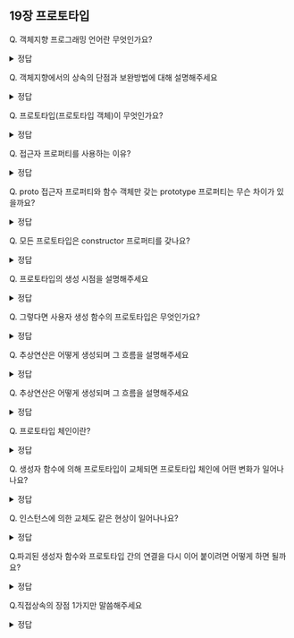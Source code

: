 ## **19장 프로토타입**

Q. 객체지향 프로그래밍 언어란 무엇인가요?

<details><summary>정답
</summary>
여러 개의 독립적 단위, 즉 객체의 집합으로 프로그램을 표현하려는 프로그래밍 패러다임
</details>

Q.  객체지향에서의 상속의 단점과 보완방법에 대해 설명해주세요
<details><summary>정답
</summary>
인스턴스 내의 비슷한 메서드라 중복적으로 선언되어있을경우 메서드가 중복 생성되어 모든 인스턴스가 중복으로 소유가 된다 이에 따라 동일한 내용의 메소드가 메모리에 저장되어 메모리를 낭비하게 되는데 이를 보완할 방법으로 prototype이 있다.
</details>

Q.  프로토타입(프로토타입 객체)이 무엇인가요?
<details><summary>정답
</summary>
객체지향 프로그래밍의 근간을 이루는 객체간의 상속을 구현하기 위해 사용되는 것 입니다.

즉, 프로토타입은 객체지향 프로그래밍에서 상속을 구현하기 위해 사용되는 것으로, 객체들 사이에 공유되는 기능과 속성을 정의하는 객체입니다.
</details>

Q. 접근자 프로퍼티를 사용하는 이유?

<details><summary>정답
</summary>
상호 참조에 의해 프로토타입 체인이 생성되는 것을 방지하기 위해서이다.
프로토타입 체인은 검색 방향이 한쪽 방향으로만 흘러야 한다.
</details>

Q. proto 접근자 프로퍼티와 함수 객체만 갖는 prototype 프로퍼티는 무슨 차이가 있을까요?
<details><summary>정답
</summary>
둘 다 동일한 프로토타입을 가리키지만
proto 접근자 프로퍼티는 객체의 프로토타입에 접근하거나 설정하는 데 사용되는 반면, 함수 객체의 prototype 프로퍼티는 생성자 함수가 생성할 인스턴스의 프로토타입을 가리킵니다.
</details>

Q. 모든 프로토타입은 constructor 프로퍼티를 갖나요?
<details><summary>정답
</summary>
네, constructor 프로퍼티는 해당 프로토타입과 연결된 생성자 함수를 가리킵니다. 이를 통해 생성자 함수를 쉽게 참조할 수 있고, 인스턴스가 어떤 생성자 함수로부터 생성되었는지를 확인할 수 있습니다.
</details>

Q. 프로토타입의 생성 시점을 설명해주세요
<details><summary>정답
</summary>
프로토타입은 생성자 함수가 생성되는 시점에 함께 생성됩니다.
</details>

Q. 그렇다면 사용자 생성 함수의 프로토타입은 무엇인가요?
<details><summary>정답
</summary>
사용자 정의 생성자 함수로 생성된 프로토타입의 프로토타입은 언제나 Object.prototype입니다.모든 프로토타입은 기본적으로 Object.prototype을 상속받습니다. 
</details>

Q. 추상연산은 어떻게 생성되며 그  흐름을 설명해주세요
<details><summary>정답
</summary>
추상 연산 OrdinaryObjectCreate 에 의해 생성됩니다.

1. 빈 객체 생성
2. 프로퍼티 추가 
3. 프로토타입 할당
4. 객체 반환
</details>

Q. 추상연산은 어떻게 생성되며 그  흐름을 설명해주세요
<details><summary>정답
</summary>
추상 연산 OrdinaryObjectCreate 에 의해 생성됩니다.

1. 빈 객체 생성
2. 프로퍼티 추가 
3. 프로토타입 할당
4. 객체 반환
</details>

Q. 프로토타입 체인이란?
<details><summary>정답
</summary>
객체가 자신의 프로토타입을 따라 상위 프로토타입을 차례로 탐색하는 메커니즘입니다.
</details>

Q. 생성자 함수에 의해 프로토타입이 교체되면 프로토타입 체인에 어떤 변화가 일어나나요?
<details><summary>정답
</summary>
프로토타입 체인은 새로운 프로토타입 객체로 업데이트되어 새로운 프로토타입을 따라 상위 프로토타입을 차례로 탐색합니다.
</details>

Q. 인스턴스에 의한 교체도 같은 현상이 일어나나요?
<details><summary>정답
</summary>
네, 생성자 함수의 prototype 프로퍼티를 변경하는 경우, 이미 생성된 객체의 프로토타입이 교체됩니다. 따라서 생성자 함수의 prototype 프로퍼티가 교체된 프로토타입을 가리키게 되며, 생성자 함수로부터 생성된 모든 인스턴스는 새로운 프로토타입을 상속받게 됩니다. 이에 따라 생성자 함수의 prototype 프로퍼티 변경은 프로토타입 체인에 영향을 미칩니다. 
</details>

Q.파괴된 생성자 함수와 프로토타입 간의 연결을 다시 이어 붙이려면 어떻게 하면 될까요?
<details><summary>정답
</summary>
constructor 프로퍼티와 생성자 함수 간의 연결을 설정하는 구문을 넣어 설정해 줘야 합니다.

```
const parent = {
	// constructor 프로퍼티와 생성자 함수 간의 연결을 설정
	constructor: Person,
	sayHello() {
		console.log(`Hi! My name is ${this.name}`);
	}
}
```

</details>

Q.직접상속의 장점 1가지만 말씀해주세요

<details><summary>정답
</summary>
new 연산자가 없이도 객체를 생성할 수 있습니다.
</details>




